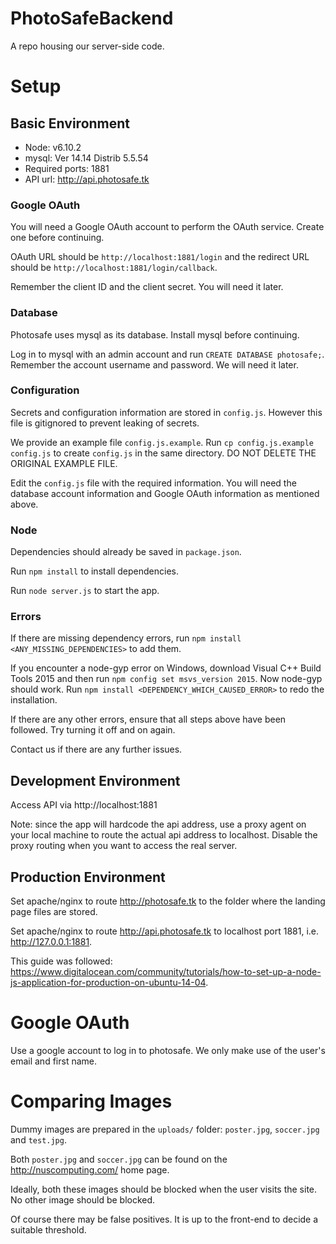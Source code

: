 # PhotoSafeBackend
A repo housing our server-side code.

# Setup
## Basic Environment

* Node: v6.10.2
* mysql: Ver 14.14 Distrib 5.5.54
* Required ports: 1881
* API url: http://api.photosafe.tk

### Google OAuth
You will need a Google OAuth account to perform the OAuth service. Create one before continuing.

OAuth URL should be `http://localhost:1881/login` and the redirect URL should be `http://localhost:1881/login/callback`.

Remember the client ID and the client secret. You will need it later.

### Database
Photosafe uses mysql as its database. Install mysql before continuing.

Log in to mysql with an admin account and run `CREATE DATABASE photosafe;`. Remember the account username and password. We will need it later.

### Configuration
Secrets and configuration information are stored in `config.js`. However this file is gitignored to prevent leaking of secrets.

We provide an example file `config.js.example`. Run `cp config.js.example config.js` to create `config.js` in the same directory. DO NOT DELETE THE ORIGINAL EXAMPLE FILE.

Edit the `config.js` file with the required information. You will need the database account information and Google OAuth information as mentioned above.

### Node
Dependencies should already be saved in `package.json`. 

Run `npm install` to install dependencies. 

Run `node server.js` to start the app.

### Errors
If there are missing dependency errors, run `npm install <ANY_MISSING_DEPENDENCIES>` to add them. 

If you encounter a node-gyp error on Windows, download Visual C++ Build Tools 2015 and then run `npm config set msvs_version 2015`. Now node-gyp should work. Run `npm install <DEPENDENCY_WHICH_CAUSED_ERROR>` to redo the installation.

If there are any other errors, ensure that all steps above have been followed. Try turning it off and on again. 

Contact us if there are any further issues.

## Development Environment
Access API via http://localhost:1881

Note: since the app will hardcode the api address, use a proxy agent on your local machine to route the actual api address to localhost. Disable the proxy routing when you want to access the real server.

## Production Environment
Set apache/nginx to route http://photosafe.tk to the folder where the landing page files are stored.

Set apache/nginx to route http://api.photosafe.tk to localhost port 1881, i.e. http://127.0.0.1:1881.

This guide was followed: https://www.digitalocean.com/community/tutorials/how-to-set-up-a-node-js-application-for-production-on-ubuntu-14-04.


# Google OAuth
Use a google account to log in to photosafe. We only make use of the user's email and first name.


# Comparing Images
Dummy images are prepared in the `uploads/` folder: `poster.jpg`, `soccer.jpg` and `test.jpg`.

Both `poster.jpg` and `soccer.jpg` can be found on the http://nuscomputing.com/ home page. 

Ideally, both these images should be blocked when the user visits the site. No other image should be blocked.

Of course there may be false positives. It is up to the front-end to decide a suitable threshold.
